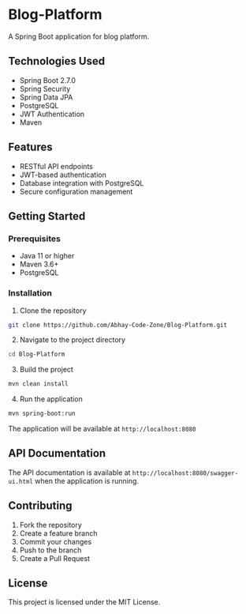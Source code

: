 # Blog-Platform

A Spring Boot application for blog platform.

## Technologies Used

- Spring Boot 2.7.0
- Spring Security
- Spring Data JPA
- PostgreSQL
- JWT Authentication
- Maven

## Features

- RESTful API endpoints
- JWT-based authentication
- Database integration with PostgreSQL
- Secure configuration management

## Getting Started

### Prerequisites

- Java 11 or higher
- Maven 3.6+
- PostgreSQL

### Installation

1. Clone the repository
```bash
git clone https://github.com/Abhay-Code-Zone/Blog-Platform.git
```

2. Navigate to the project directory
```bash
cd Blog-Platform
```

3. Build the project
```bash
mvn clean install
```

4. Run the application
```bash
mvn spring-boot:run
```

The application will be available at `http://localhost:8080`

## API Documentation

The API documentation is available at `http://localhost:8080/swagger-ui.html` when the application is running.

## Contributing

1. Fork the repository
2. Create a feature branch
3. Commit your changes
4. Push to the branch
5. Create a Pull Request

## License

This project is licensed under the MIT License.
<!-- Update 1 -->

<!-- Update 2 -->

<!-- Update 4 -->

<!-- Update 8 -->

<!-- Update 11 -->

<!-- Update 13 -->

<!-- Update 16 -->

<!-- Update 17 -->

<!-- Update 19 -->

<!-- Update 22 -->

<!-- Update 23 -->

<!-- Update 26 -->

<!-- Update 29 -->

<!-- Update 31 -->

<!-- Update 32 -->

<!-- Update 34 -->

<!-- Update 37 -->

<!-- Update 38 -->

<!-- Update 41 -->

<!-- Update 43 -->

<!-- Update 44 -->

<!-- Update 46 -->

<!-- Update 47 -->

<!-- Update 52 -->

<!-- Update 53 -->

<!-- Update 58 -->

<!-- Update 59 -->

<!-- Update 61 -->

<!-- Update 62 -->

<!-- Update 64 -->

<!-- Update 67 -->

<!-- Update 68 -->

<!-- Update 71 -->

<!-- Update 73 -->

<!-- Update 74 -->

<!-- Update 76 -->

<!-- Update 79 -->

<!-- Update 82 -->

<!-- Update 83 -->

<!-- Update 86 -->

<!-- Update 88 -->

<!-- Update 89 -->

<!-- Update 92 -->

<!-- Update 94 -->

<!-- Update 97 -->

<!-- Update 101 -->

<!-- Update 103 -->

<!-- Update 104 -->

<!-- Update 106 -->

<!-- Update 107 -->

<!-- Update 109 -->

<!-- Update 113 -->

<!-- Update 116 -->

<!-- Update 118 -->

<!-- Update 121 -->

<!-- Update 122 -->

<!-- Update 124 -->

<!-- Update 127 -->

<!-- Update 128 -->

<!-- Update 131 -->

<!-- Update 134 -->

<!-- Update 136 -->

<!-- Update 137 -->

<!-- Update 139 -->

<!-- Update 142 -->

<!-- Update 143 -->

<!-- Update 146 -->

<!-- Update 148 -->

<!-- Update 149 -->

<!-- Update 151 -->

<!-- Update 152 -->

<!-- Update 157 -->

<!-- Update 158 -->

<!-- Update 163 -->

<!-- Update 164 -->

<!-- Update 166 -->

<!-- Update 167 -->

<!-- Update 169 -->

<!-- Update 172 -->

<!-- Update 173 -->

<!-- Update 176 -->

<!-- Update 178 -->

<!-- Update 179 -->

<!-- Update 181 -->

<!-- Update 184 -->

<!-- Update 187 -->

<!-- Update 188 -->

<!-- Update 191 -->

<!-- Update 193 -->

<!-- Update 194 -->

<!-- Update 197 -->

<!-- Update 199 -->

<!-- Update 202 -->

<!-- Update 206 -->

<!-- Update 208 -->

<!-- Update 209 -->

<!-- Update 211 -->

<!-- Update 212 -->

<!-- Update 214 -->

<!-- Update 218 -->

<!-- Update 221 -->

<!-- Update 223 -->

<!-- Update 226 -->

<!-- Update 227 -->

<!-- Update 229 -->

<!-- Update 232 -->

<!-- Update 233 -->

<!-- Update 236 -->

<!-- Update 239 -->

<!-- Update 241 -->

<!-- Update 242 -->

<!-- Update 244 -->

<!-- Update 247 -->

<!-- Update 248 -->

<!-- Update 251 -->

<!-- Update 253 -->

<!-- Update 254 -->

<!-- Update 256 -->

<!-- Update 257 -->

<!-- Update 262 -->

<!-- Update 263 -->

<!-- Update 268 -->

<!-- Update 269 -->

<!-- Update 271 -->

<!-- Update 272 -->

<!-- Update 274 -->

<!-- Update 277 -->

<!-- Update 278 -->

<!-- Update 281 -->

<!-- Update 283 -->

<!-- Update 284 -->

<!-- Update 286 -->

<!-- Update 289 -->

<!-- Update 292 -->

<!-- Update 293 -->

<!-- Update 296 -->

<!-- Update 298 -->

<!-- Update 299 -->

<!-- Update 302 -->

<!-- Update 304 -->

<!-- Update 307 -->

<!-- Update 311 -->

<!-- Update 313 -->

<!-- Update 314 -->

<!-- Update 316 -->

<!-- Update 317 -->

<!-- Update 319 -->

<!-- Update 323 -->

<!-- Update 326 -->

<!-- Update 328 -->

<!-- Update 331 -->

<!-- Update 332 -->

<!-- Update 334 -->

<!-- Update 337 -->

<!-- Update 338 -->

<!-- Update 341 -->

<!-- Update 344 -->

<!-- Update 346 -->

<!-- Update 347 -->

<!-- Update 349 -->

<!-- Update 352 -->

<!-- Update 353 -->

<!-- Update 356 -->

<!-- Update 358 -->

<!-- Update 359 -->

<!-- Update 361 -->

<!-- Update 362 -->

<!-- Update 367 -->

<!-- Update 368 -->

<!-- Update 373 -->

<!-- Update 374 -->

<!-- Update 376 -->

<!-- Update 377 -->

<!-- Update 379 -->

<!-- Update 382 -->

<!-- Update 383 -->

<!-- Update 386 -->

<!-- Update 388 -->

<!-- Update 389 -->

<!-- Update 391 -->

<!-- Update 394 -->

<!-- Update 397 -->

<!-- Update 398 -->

<!-- Update 401 -->

<!-- Update 403 -->

<!-- Update 404 -->

<!-- Update 407 -->

<!-- Update 409 -->

<!-- Update 412 -->

<!-- Update 416 -->

<!-- Update 418 -->

<!-- Update 419 -->

<!-- Update 421 -->

<!-- Update 422 -->

<!-- Update 424 -->

<!-- Update 428 -->

<!-- Update 431 -->

<!-- Update 433 -->

<!-- Update 436 -->

<!-- Update 437 -->

<!-- Update 439 -->

<!-- Update 442 -->

<!-- Update 443 -->

<!-- Update 446 -->

<!-- Update 449 -->

<!-- Update 451 -->

<!-- Update 452 -->

<!-- Update 454 -->

<!-- Update 457 -->

<!-- Update 458 -->

<!-- Update 461 -->

<!-- Update 463 -->

<!-- Update 464 -->

<!-- Update 466 -->

<!-- Update 467 -->

<!-- Update 472 -->

<!-- Update 473 -->

<!-- Update 478 -->

<!-- Update 479 -->

<!-- Update 481 -->

<!-- Update 482 -->

<!-- Update 484 -->

<!-- Update 487 -->

<!-- Update 488 -->

<!-- Update 491 -->

<!-- Update 493 -->

<!-- Update 494 -->

<!-- Update 496 -->

<!-- Update 499 -->

<!-- Update 502 -->

<!-- Update 503 -->

<!-- Update 506 -->

<!-- Update 508 -->

<!-- Update 509 -->

<!-- Update 512 -->

<!-- Update 514 -->

<!-- Update 517 -->

<!-- Update 521 -->

<!-- Update 523 -->

<!-- Update 524 -->

<!-- Update 526 -->

<!-- Update 527 -->

<!-- Update 529 -->

<!-- Update 533 -->

<!-- Update 536 -->

<!-- Update 538 -->

<!-- Update 541 -->

<!-- Update 542 -->

<!-- Update 544 -->

<!-- Update 547 -->

<!-- Update 548 -->

<!-- Update 551 -->

<!-- Update 554 -->

<!-- Update 556 -->

<!-- Update 557 -->

<!-- Update 559 -->

<!-- Update 562 -->

<!-- Update 563 -->

<!-- Update 566 -->

<!-- Update 568 -->

<!-- Update 569 -->

<!-- Update 571 -->

<!-- Update 572 -->

<!-- Update 577 -->

<!-- Update 578 -->

<!-- Update 583 -->

<!-- Update 584 -->

<!-- Update 586 -->

<!-- Update 587 -->

<!-- Update 589 -->

<!-- Update 592 -->

<!-- Update 593 -->

<!-- Update 596 -->

<!-- Update 598 -->

<!-- Update 599 -->

<!-- Update 601 -->

<!-- Update 604 -->

<!-- Update 607 -->

<!-- Update 608 -->

<!-- Update 611 -->

<!-- Update 613 -->

<!-- Update 614 -->

<!-- Update 617 -->

<!-- Update 619 -->

<!-- Update 622 -->

<!-- Update 626 -->

<!-- Update 628 -->

<!-- Update 629 -->

<!-- Update 631 -->

<!-- Update 632 -->

<!-- Update 634 -->

<!-- Update 638 -->

<!-- Update 641 -->

<!-- Update 643 -->

<!-- Update 646 -->

<!-- Update 647 -->

<!-- Update 649 -->

<!-- Update 652 -->

<!-- Update 653 -->

<!-- Update 656 -->

<!-- Update 659 -->

<!-- Update 661 -->

<!-- Update 662 -->

<!-- Update 664 -->

<!-- Update 667 -->

<!-- Update 668 -->

<!-- Update 671 -->

<!-- Update 673 -->

<!-- Update 674 -->

<!-- Update 676 -->

<!-- Update 677 -->

<!-- Update 682 -->

<!-- Update 683 -->

<!-- Update 688 -->

<!-- Update 689 -->

<!-- Update 691 -->

<!-- Update 692 -->

<!-- Update 694 -->

<!-- Update 697 -->

<!-- Update 698 -->

<!-- Update 701 -->

<!-- Update 703 -->

<!-- Update 704 -->

<!-- Update 706 -->

<!-- Update 709 -->

<!-- Update 712 -->

<!-- Update 713 -->

<!-- Update 716 -->

<!-- Update 718 -->

<!-- Update 719 -->

<!-- Update 722 -->

<!-- Update 724 -->

<!-- Update 727 -->

<!-- Update 731 -->

<!-- Update 733 -->

<!-- Update 734 -->

<!-- Update 736 -->

<!-- Update 737 -->

<!-- Update 739 -->

<!-- Update 743 -->

<!-- Update 746 -->

<!-- Update 748 -->

<!-- Update 751 -->

<!-- Update 752 -->

<!-- Update 754 -->

<!-- Update 757 -->

<!-- Update 758 -->

<!-- Update 761 -->

<!-- Update 764 -->

<!-- Update 766 -->

<!-- Update 767 -->

<!-- Update 769 -->

<!-- Update 772 -->

<!-- Update 773 -->

<!-- Update 776 -->

<!-- Update 778 -->

<!-- Update 779 -->

<!-- Update 781 -->

<!-- Update 782 -->

<!-- Update 787 -->

<!-- Update 788 -->

<!-- Update 793 -->

<!-- Update 794 -->

<!-- Update 796 -->

<!-- Update 797 -->

<!-- Update 799 -->

<!-- Update 802 -->

<!-- Update 803 -->

<!-- Update 806 -->

<!-- Update 808 -->

<!-- Update 809 -->

<!-- Update 811 -->

<!-- Update 814 -->

<!-- Update 817 -->

<!-- Update 818 -->

<!-- Update 821 -->

<!-- Update 823 -->

<!-- Update 824 -->

<!-- Update 827 -->

<!-- Update 829 -->

<!-- Update 832 -->

<!-- Update 836 -->

<!-- Update 838 -->

<!-- Update 839 -->

<!-- Update 841 -->

<!-- Update 842 -->

<!-- Update 844 -->

<!-- Update 848 -->

<!-- Update 851 -->

<!-- Update 853 -->

<!-- Update 856 -->

<!-- Update 857 -->

<!-- Update 859 -->

<!-- Update 862 -->

<!-- Update 863 -->

<!-- Update 866 -->

<!-- Update 869 -->

<!-- Update 871 -->

<!-- Update 872 -->

<!-- Update 874 -->

<!-- Update 877 -->

<!-- Update 878 -->

<!-- Update 881 -->

<!-- Update 883 -->

<!-- Update 884 -->

<!-- Update 886 -->

<!-- Update 887 -->

<!-- Update 892 -->

<!-- Update 893 -->

<!-- Update 898 -->

<!-- Update 899 -->

<!-- Update 901 -->

<!-- Update 902 -->

<!-- Update 904 -->

<!-- Update 907 -->

<!-- Update 908 -->

<!-- Update 911 -->

<!-- Update 913 -->

<!-- Update 914 -->

<!-- Update 916 -->

<!-- Update 919 -->

<!-- Update 922 -->

<!-- Update 923 -->

<!-- Update 926 -->

<!-- Update 928 -->

<!-- Update 929 -->

<!-- Update 932 -->

<!-- Update 934 -->

<!-- Update 937 -->

<!-- Update 941 -->

<!-- Update 943 -->

<!-- Update 944 -->

<!-- Update 946 -->

<!-- Update 947 -->

<!-- Update 949 -->

<!-- Update 953 -->

<!-- Update 956 -->

<!-- Update 958 -->

<!-- Update 961 -->

<!-- Update 962 -->

<!-- Update 964 -->

<!-- Update 967 -->

<!-- Update 968 -->

<!-- Update 971 -->

<!-- Update 974 -->

<!-- Update 976 -->

<!-- Update 977 -->

<!-- Update 979 -->

<!-- Update 982 -->

<!-- Update 983 -->

<!-- Update 986 -->

<!-- Update 988 -->

<!-- Update 989 -->

<!-- Update 991 -->

<!-- Update 992 -->

<!-- Update 997 -->

<!-- Update 998 -->

<!-- Update 1003 -->

<!-- Update 1004 -->

<!-- Update 1006 -->

<!-- Update 1007 -->

<!-- Update 1009 -->

<!-- Update 1012 -->

<!-- Update 1013 -->

<!-- Update 1016 -->

<!-- Update 1018 -->

<!-- Update 1019 -->

<!-- Update 1021 -->

<!-- Update 1024 -->

<!-- Update 1027 -->

<!-- Update 1028 -->

<!-- Update 1031 -->

<!-- Update 1033 -->

<!-- Update 1034 -->

<!-- Update 1037 -->

<!-- Update 1039 -->

<!-- Update 1042 -->

<!-- Update 1046 -->

<!-- Update 1048 -->

<!-- Update 1049 -->

<!-- Update 1051 -->

<!-- Update 1052 -->

<!-- Update 1054 -->

<!-- Update 1058 -->

<!-- Update 1061 -->

<!-- Update 1063 -->

<!-- Update 1066 -->

<!-- Update 1067 -->

<!-- Update 1069 -->

<!-- Update 1072 -->

<!-- Update 1073 -->

<!-- Update 1076 -->

<!-- Update 1079 -->

<!-- Update 1081 -->

<!-- Update 1082 -->

<!-- Update 1084 -->

<!-- Update 1087 -->

<!-- Update 1088 -->

<!-- Update 1091 -->

<!-- Update 1093 -->

<!-- Update 1094 -->

<!-- Update 1096 -->

<!-- Update 1097 -->

<!-- Update 1102 -->

<!-- Update 1103 -->

<!-- Update 1108 -->

<!-- Update 1109 -->

<!-- Update 1111 -->

<!-- Update 1112 -->

<!-- Update 1114 -->

<!-- Update 1117 -->

<!-- Update 1118 -->

<!-- Update 1121 -->

<!-- Update 1123 -->

<!-- Update 1124 -->

<!-- Update 1126 -->

<!-- Update 1129 -->

<!-- Update 1132 -->

<!-- Update 1133 -->

<!-- Update 1136 -->

<!-- Update 1138 -->

<!-- Update 1139 -->

<!-- Update 1142 -->

<!-- Update 1144 -->

<!-- Update 1147 -->

<!-- Update 1151 -->

<!-- Update 1153 -->

<!-- Update 1154 -->

<!-- Update 1156 -->

<!-- Update 1157 -->

<!-- Update 1159 -->

<!-- Update 1163 -->

<!-- Update 1166 -->

<!-- Update 1168 -->

<!-- Update 1171 -->

<!-- Update 1172 -->

<!-- Update 1174 -->

<!-- Update 1177 -->

<!-- Update 1178 -->

<!-- Update 1181 -->

<!-- Update 1184 -->

<!-- Update 1186 -->

<!-- Update 1187 -->

<!-- Update 1189 -->

<!-- Update 1192 -->

<!-- Update 1193 -->

<!-- Update 1196 -->

<!-- Update 1198 -->

<!-- Update 1199 -->

<!-- Update 1201 -->

<!-- Update 1202 -->

<!-- Update 1207 -->

<!-- Update 1208 -->

<!-- Update 1213 -->

<!-- Update 1214 -->

<!-- Update 1216 -->

<!-- Update 1217 -->

<!-- Update 1219 -->

<!-- Update 1222 -->

<!-- Update 1223 -->

<!-- Update 1226 -->

<!-- Update 1228 -->

<!-- Update 1229 -->

<!-- Update 1231 -->

<!-- Update 1234 -->

<!-- Update 1237 -->

<!-- Update 1238 -->

<!-- Update 1241 -->

<!-- Update 1243 -->

<!-- Update 1244 -->

<!-- Update 1247 -->

<!-- Update 1249 -->

<!-- Update 1252 -->

<!-- Update 1256 -->

<!-- Update 1258 -->

<!-- Update 1259 -->

<!-- Update 1261 -->

<!-- Update 1262 -->

<!-- Update 1264 -->

<!-- Update 1268 -->

<!-- Update 1271 -->

<!-- Update 1273 -->

<!-- Update 1276 -->

<!-- Update 1277 -->

<!-- Update 1279 -->

<!-- Update 1282 -->

<!-- Update 1283 -->

<!-- Update 1286 -->

<!-- Update 1289 -->

<!-- Update 1291 -->

<!-- Update 1292 -->

<!-- Update 1294 -->

<!-- Update 1297 -->

<!-- Update 1298 -->

<!-- Update 1301 -->

<!-- Update 1303 -->

<!-- Update 1304 -->

<!-- Update 1306 -->

<!-- Update 1307 -->

<!-- Update 1312 -->

<!-- Update 1313 -->

<!-- Update 1318 -->

<!-- Update 1319 -->

<!-- Update 1321 -->

<!-- Update 1322 -->

<!-- Update 1324 -->

<!-- Update 1327 -->

<!-- Update 1328 -->

<!-- Update 1331 -->

<!-- Update 1333 -->

<!-- Update 1334 -->

<!-- Update 1336 -->

<!-- Update 1339 -->

<!-- Update 1342 -->

<!-- Update 1343 -->

<!-- Update 1346 -->

<!-- Update 1348 -->

<!-- Update 1349 -->

<!-- Update 1352 -->

<!-- Update 1354 -->

<!-- Update 1357 -->

<!-- Update 1361 -->

<!-- Update 1363 -->

<!-- Update 1364 -->

<!-- Update 1366 -->

<!-- Update 1367 -->

<!-- Update 1369 -->

<!-- Update 1373 -->

<!-- Update 1376 -->

<!-- Update 1378 -->

<!-- Update 1381 -->

<!-- Update 1382 -->

<!-- Update 1384 -->

<!-- Update 1387 -->

<!-- Update 1388 -->

<!-- Update 1391 -->

<!-- Update 1394 -->

<!-- Update 1396 -->

<!-- Update 1397 -->

<!-- Update 1399 -->

<!-- Update 1402 -->

<!-- Update 1403 -->

<!-- Update 1406 -->

<!-- Update 1408 -->

<!-- Update 1409 -->

<!-- Update 1411 -->

<!-- Update 1412 -->

<!-- Update 1417 -->

<!-- Update 1418 -->

<!-- Update 1423 -->

<!-- Update 1424 -->

<!-- Update 1426 -->

<!-- Update 1427 -->

<!-- Update 1429 -->

<!-- Update 1432 -->

<!-- Update 1433 -->

<!-- Update 1436 -->

<!-- Update 1438 -->

<!-- Update 1439 -->

<!-- Update 1441 -->

<!-- Update 1444 -->

<!-- Update 1447 -->

<!-- Update 1448 -->

<!-- Update 1451 -->

<!-- Update 1453 -->

<!-- Update 1454 -->

<!-- Update 1457 -->

<!-- Update 1459 -->

<!-- Update 1462 -->

<!-- Update 1466 -->

<!-- Update 1468 -->

<!-- Update 1469 -->

<!-- Update 1471 -->

<!-- Update 1472 -->

<!-- Update 1474 -->

<!-- Update 1478 -->

<!-- Update 1481 -->

<!-- Update 1483 -->

<!-- Update 1486 -->

<!-- Update 1487 -->

<!-- Update 1489 -->

<!-- Update 1492 -->

<!-- Update 1493 -->

<!-- Update 1496 -->

<!-- Update 1499 -->

<!-- Update 1501 -->

<!-- Update 1502 -->

<!-- Update 1504 -->

<!-- Update 1507 -->

<!-- Update 1508 -->

<!-- Update 1511 -->

<!-- Update 1513 -->

<!-- Update 1514 -->

<!-- Update 1516 -->

<!-- Update 1517 -->

<!-- Update 1522 -->

<!-- Update 1523 -->

<!-- Update 1528 -->

<!-- Update 1529 -->

<!-- Update 1531 -->

<!-- Update 1532 -->

<!-- Update 1534 -->

<!-- Update 1537 -->

<!-- Update 1538 -->

<!-- Update 1541 -->

<!-- Update 1543 -->

<!-- Update 1544 -->

<!-- Update 1546 -->

<!-- Update 1549 -->

<!-- Update 1552 -->

<!-- Update 1553 -->

<!-- Update 1556 -->

<!-- Update 1558 -->

<!-- Update 1559 -->

<!-- Update 1562 -->

<!-- Update 1564 -->

<!-- Update 1567 -->

<!-- Update 1571 -->

<!-- Update 1573 -->

<!-- Update 1574 -->

<!-- Update 1576 -->

<!-- Update 1577 -->

<!-- Update 1579 -->

<!-- Update 1583 -->

<!-- Update 1586 -->

<!-- Update 1588 -->

<!-- Update 1591 -->

<!-- Update 1592 -->

<!-- Update 1594 -->

<!-- Update 1597 -->

<!-- Update 1598 -->

<!-- Update 1601 -->

<!-- Update 1604 -->

<!-- Update 1606 -->

<!-- Update 1607 -->

<!-- Update 1609 -->

<!-- Update 1612 -->

<!-- Update 1613 -->

<!-- Update 1616 -->

<!-- Update 1618 -->

<!-- Update 1619 -->

<!-- Update 1621 -->

<!-- Update 1622 -->

<!-- Update 1627 -->

<!-- Update 1628 -->

<!-- Update 1633 -->

<!-- Update 1634 -->

<!-- Update 1636 -->

<!-- Update 1637 -->

<!-- Update 1639 -->

<!-- Update 1642 -->

<!-- Update 1643 -->

<!-- Update 1646 -->

<!-- Update 1648 -->

<!-- Update 1649 -->

<!-- Update 1651 -->

<!-- Update 1654 -->

<!-- Update 1657 -->

<!-- Update 1658 -->

<!-- Update 1661 -->

<!-- Update 1663 -->

<!-- Update 1664 -->

<!-- Update 1667 -->

<!-- Update 1669 -->

<!-- Update 1672 -->

<!-- Update 1676 -->

<!-- Update 1678 -->

<!-- Update 1679 -->

<!-- Update 1681 -->

<!-- Update 1682 -->

<!-- Update 1684 -->

<!-- Update 1688 -->

<!-- Update 1691 -->

<!-- Update 1693 -->

<!-- Update 1696 -->

<!-- Update 1697 -->

<!-- Update 1699 -->

<!-- Update 1702 -->

<!-- Update 1703 -->

<!-- Update 1706 -->

<!-- Update 1709 -->

<!-- Update 1711 -->

<!-- Update 1712 -->

<!-- Update 1714 -->

<!-- Update 1717 -->

<!-- Update 1718 -->

<!-- Update 1721 -->

<!-- Update 1723 -->

<!-- Update 1724 -->

<!-- Update 1726 -->

<!-- Update 1727 -->

<!-- Update 1732 -->

<!-- Update 1733 -->

<!-- Update 1738 -->

<!-- Update 1739 -->

<!-- Update 1741 -->

<!-- Update 1742 -->

<!-- Update 1744 -->

<!-- Update 1747 -->

<!-- Update 1748 -->

<!-- Update 1751 -->

<!-- Update 1753 -->

<!-- Update 1754 -->

<!-- Update 1756 -->

<!-- Update 1759 -->

<!-- Update 1762 -->

<!-- Update 1763 -->

<!-- Update 1766 -->

<!-- Update 1768 -->

<!-- Update 1769 -->

<!-- Update 1772 -->

<!-- Update 1774 -->

<!-- Update 1777 -->

<!-- Update 1781 -->

<!-- Update 1783 -->

<!-- Update 1784 -->

<!-- Update 1786 -->

<!-- Update 1787 -->

<!-- Update 1789 -->

<!-- Update 1793 -->

<!-- Update 1796 -->

<!-- Update 1798 -->

<!-- Update 1801 -->

<!-- Update 1802 -->

<!-- Update 1804 -->

<!-- Update 1807 -->

<!-- Update 1808 -->

<!-- Update 1811 -->

<!-- Update 1814 -->

<!-- Update 1816 -->

<!-- Update 1817 -->

<!-- Update 1819 -->

<!-- Update 1822 -->

<!-- Update 1823 -->

<!-- Update 1826 -->

<!-- Update 1828 -->

<!-- Update 1829 -->

<!-- Update 1831 -->

<!-- Update 1832 -->

<!-- Update 1837 -->

<!-- Update 1838 -->

<!-- Update 1843 -->

<!-- Update 1844 -->

<!-- Update 1846 -->

<!-- Update 1847 -->

<!-- Update 1849 -->

<!-- Update 1852 -->

<!-- Update 1853 -->

<!-- Update 1856 -->

<!-- Update 1858 -->

<!-- Update 1859 -->

<!-- Update 1861 -->

<!-- Update 1864 -->

<!-- Update 1867 -->

<!-- Update 1868 -->

<!-- Update 1871 -->

<!-- Update 1873 -->

<!-- Update 1874 -->

<!-- Update 1877 -->

<!-- Update 1879 -->

<!-- Update 1882 -->

<!-- Update 1886 -->

<!-- Update 1888 -->

<!-- Update 1889 -->

<!-- Update 1891 -->

<!-- Update 1892 -->

<!-- Update 1894 -->

<!-- Update 1898 -->

<!-- Update 1901 -->

<!-- Update 1903 -->

<!-- Update 1906 -->

<!-- Update 1907 -->

<!-- Update 1909 -->

<!-- Update 1912 -->

<!-- Update 1913 -->

<!-- Update 1916 -->

<!-- Update 1919 -->

<!-- Update 1921 -->

<!-- Update 1922 -->

<!-- Update 1924 -->

<!-- Update 1927 -->

<!-- Update 1928 -->

<!-- Update 1931 -->

<!-- Update 1933 -->

<!-- Update 1934 -->

<!-- Update 1936 -->

<!-- Update 1937 -->

<!-- Update 1942 -->

<!-- Update 1943 -->

<!-- Update 1948 -->

<!-- Update 1949 -->

<!-- Update 1951 -->

<!-- Update 1952 -->

<!-- Update 1954 -->

<!-- Update 1957 -->

<!-- Update 1958 -->

<!-- Update 1961 -->

<!-- Update 1963 -->

<!-- Update 1964 -->

<!-- Update 1966 -->

<!-- Update 1969 -->

<!-- Update 1972 -->

<!-- Update 1973 -->

<!-- Update 1976 -->

<!-- Update 1978 -->

<!-- Update 1979 -->

<!-- Update 1982 -->

<!-- Update 1984 -->

<!-- Update 1987 -->

<!-- Update 1991 -->

<!-- Update 1993 -->

<!-- Update 1994 -->

<!-- Update 1996 -->

<!-- Update 1997 -->

<!-- Update 1999 -->

<!-- Update 2003 -->

<!-- Update 2006 -->

<!-- Update 2008 -->

<!-- Update 2011 -->

<!-- Update 2012 -->

<!-- Update 2014 -->

<!-- Update 2017 -->

<!-- Update 2018 -->

<!-- Update 2021 -->

<!-- Update 2024 -->

<!-- Update 2026 -->

<!-- Update 2027 -->

<!-- Update 2029 -->

<!-- Update 2032 -->

<!-- Update 2033 -->

<!-- Update 2036 -->

<!-- Update 2038 -->

<!-- Update 2039 -->

<!-- Update 2041 -->

<!-- Update 2042 -->

<!-- Update 2047 -->

<!-- Update 2048 -->

<!-- Update 2053 -->

<!-- Update 2054 -->

<!-- Update 2056 -->

<!-- Update 2057 -->

<!-- Update 2059 -->

<!-- Update 2062 -->

<!-- Update 2063 -->

<!-- Update 2066 -->

<!-- Update 2068 -->

<!-- Update 2069 -->

<!-- Update 2071 -->

<!-- Update 2074 -->

<!-- Update 2077 -->

<!-- Update 2078 -->

<!-- Update 2081 -->

<!-- Update 2083 -->

<!-- Update 2084 -->

<!-- Update 2087 -->

<!-- Update 2089 -->

<!-- Update 2092 -->

<!-- Update 2096 -->

<!-- Update 2098 -->

<!-- Update 2099 -->

<!-- Update 2101 -->

<!-- Update 2102 -->

<!-- Update 2104 -->

<!-- Update 2108 -->

<!-- Update 2111 -->

<!-- Update 2113 -->

<!-- Update 2116 -->

<!-- Update 2117 -->

<!-- Update 2119 -->

<!-- Update 2122 -->

<!-- Update 2123 -->

<!-- Update 2126 -->

<!-- Update 2129 -->

<!-- Update 2131 -->

<!-- Update 2132 -->

<!-- Update 2134 -->

<!-- Update 2137 -->

<!-- Update 2138 -->

<!-- Update 2141 -->

<!-- Update 2143 -->

<!-- Update 2144 -->

<!-- Update 2146 -->

<!-- Update 2147 -->

<!-- Update 2152 -->

<!-- Update 2153 -->

<!-- Update 2158 -->

<!-- Update 2159 -->

<!-- Update 2161 -->

<!-- Update 2162 -->

<!-- Update 2164 -->

<!-- Update 2167 -->

<!-- Update 2168 -->

<!-- Update 2171 -->

<!-- Update 2173 -->

<!-- Update 2174 -->

<!-- Update 2176 -->

<!-- Update 2179 -->

<!-- Update 2182 -->

<!-- Update 2183 -->

<!-- Update 2186 -->

<!-- Update 2188 -->

<!-- Update 2189 -->

<!-- Update 2192 -->

<!-- Update 2194 -->

<!-- Update 2197 -->

<!-- Update 2201 -->

<!-- Update 2203 -->

<!-- Update 2204 -->

<!-- Update 2206 -->

<!-- Update 2207 -->

<!-- Update 2209 -->

<!-- Update 2213 -->

<!-- Update 2216 -->

<!-- Update 2218 -->

<!-- Update 2221 -->

<!-- Update 2222 -->

<!-- Update 2224 -->

<!-- Update 2227 -->

<!-- Update 2228 -->

<!-- Update 2231 -->

<!-- Update 2234 -->

<!-- Update 2236 -->

<!-- Update 2237 -->

<!-- Update 2239 -->

<!-- Update 2242 -->

<!-- Update 2243 -->

<!-- Update 2246 -->

<!-- Update 2248 -->

<!-- Update 2249 -->

<!-- Update 2251 -->

<!-- Update 2252 -->

<!-- Update 2257 -->

<!-- Update 2258 -->

<!-- Update 2263 -->

<!-- Update 2264 -->

<!-- Update 2266 -->

<!-- Update 2267 -->

<!-- Update 2269 -->

<!-- Update 2272 -->

<!-- Update 2273 -->

<!-- Update 2276 -->

<!-- Update 2278 -->

<!-- Update 2279 -->

<!-- Update 2281 -->

<!-- Update 2284 -->

<!-- Update 2287 -->

<!-- Update 2288 -->

<!-- Update 2291 -->

<!-- Update 2293 -->

<!-- Update 2294 -->

<!-- Update 2297 -->

<!-- Update 2299 -->

<!-- Update 2302 -->

<!-- Update 2306 -->

<!-- Update 2308 -->

<!-- Update 2309 -->

<!-- Update 2311 -->

<!-- Update 2312 -->

<!-- Update 2314 -->

<!-- Update 2318 -->

<!-- Update 2321 -->

<!-- Update 2323 -->

<!-- Update 2326 -->

<!-- Update 2327 -->

<!-- Update 2329 -->

<!-- Update 2332 -->

<!-- Update 2333 -->

<!-- Update 2336 -->

<!-- Update 2339 -->

<!-- Update 2341 -->

<!-- Update 2342 -->

<!-- Update 2344 -->

<!-- Update 2347 -->

<!-- Update 2348 -->

<!-- Update 2351 -->

<!-- Update 2353 -->

<!-- Update 2354 -->

<!-- Update 2356 -->

<!-- Update 2357 -->

<!-- Update 2362 -->

<!-- Update 2363 -->

<!-- Update 2368 -->

<!-- Update 2369 -->

<!-- Update 2371 -->
